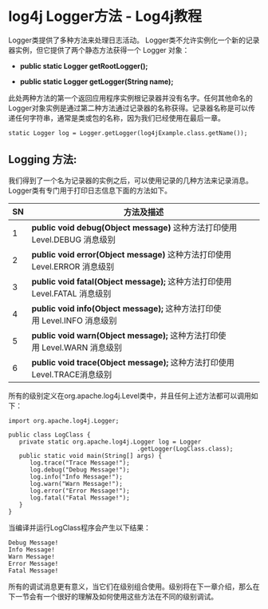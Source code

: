 # log4j Logger方法 - Log4j教程

Logger类提供了多种方法来处理日志活动。 Logger类不允许实例化一个新的记录器实例，但它提供了两个静态方法获得一个 Logger 对象：

*   **public static Logger getRootLogger();**

*   **public static Logger getLogger(String name);**

此处两种方法的第一个返回应用程序实例根记录器并没有名字。任何其他命名的Logger对象实例是通过第二种方法通过记录器的名称获得。记录器名称是可以传递任何字符串，通常是类或包的名称，因为我们已经使用在最后一章。

```
static Logger log = Logger.getLogger(log4jExample.class.getName());

```

## Logging 方法:

我们得到了一个名为记录器的实例之后，可以使用记录的几种方法来记录消息。 Logger类有专门用于打印日志信息下面的方法如下。

| SN | 方法及描述 |
| --- | --- |
| 1 | **public void debug(Object message)** 这种方法打印使用 Level.DEBUG 消息级别 |
| 2 | **public void error(Object message)** 这种方法打印使用 Level.ERROR 消息级别 |
| 3 | **public void fatal(Object message);** 这种方法打印使用 Level.FATAL 消息级别 |
| 4 | **public void info(Object message);** 这种方法打印使用 Level.INFO 消息级别 |
| 5 | **public void warn(Object message);** 这种方法打印使用 Level.WARN 消息级别 |
| 6 | **public void trace(Object message);** 这种方法打印使用Level.TRACE消息级别 |

所有的级别定义在org.apache.log4j.Level类中，并且任何上述方法都可以调用如下：

```
import org.apache.log4j.Logger;

public class LogClass {
   private static org.apache.log4j.Logger log = Logger
                                    .getLogger(LogClass.class);
   public static void main(String[] args) {
      log.trace("Trace Message!");
      log.debug("Debug Message!");
      log.info("Info Message!");
      log.warn("Warn Message!");
      log.error("Error Message!");
      log.fatal("Fatal Message!");
   }
}

```

当编译并运行LogClass程序会产生以下结果：

```
Debug Message!
Info Message!
Warn Message!
Error Message!
Fatal Message!

```

所有的调试消息更有意义，当它们在级别组合使用。级别将在下一章介绍，那么在下一节会有一个很好的理解及如何使用这些方法在不同的级别调试。

 